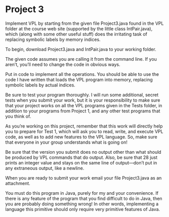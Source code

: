 # Project 3

Implement VPL by starting from the given file Project3.java found in the VPL folder at the course web site (supported by the little class IntPair.java), which (along with some other useful stuff) does the irritating task of replacing symbolic labels by memory indices.

To begin, download Project3.java and IntPair.java to your working folder.

The given code assumes you are calling it from the command line. If you aren’t, you’ll need to change the code in obvious ways.

Put in code to implement all the operations. You should be able to use the code I have written that loads the VPL program into memory, replacing symbolic labels by actual indices.

Be sure to test your program thoroughly. I will run some additional, secret tests when you submit your work, but it is your responsibility to make sure that your project works on all the VPL programs given in the Tests folder, in addition to your programs from Project 1, and any other test programs that you think of.

As you’re working on this project, remember that this work will directly help you to prepare for Test 1, which will ask you to read, write, and execute VPL code, as well as to add new features to the VPL language. So, make sure that everyone in your group understands what is going on!

Be sure that the version you submit does no output other than what should be produced by VPL commands that do output. Also, be sure that 28 just prints an integer value and stays on the same line of output—don’t put in any extraneous output, like a newline.

When you are ready to submit your work email your file Project3.java as an attachment.

You must do this program in Java, purely for my and your convenience. If there is any feature of the program that you find difficult to do in Java, then you are probably doing something wrong! In other words, implementing a language this primitive should only require very primitive features of Java.
